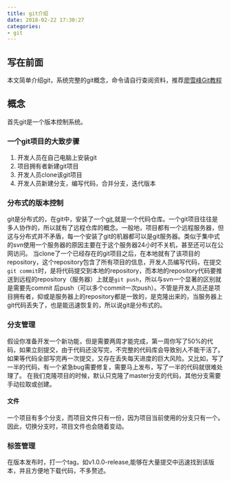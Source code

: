 ```yaml
---
title: git介绍
date: 2018-02-22 17:30:27
categories:
- git
---
```


## 写在前面
本文简单介绍git，系统完整的git概念，命令请自行查阅资料，推荐[廖雪峰Git教程](https://www.liaoxuefeng.com/wiki/0013739516305929606dd18361248578c67b8067c8c017b000/)

## 概念
<!--more-->
首先git是一个版本控制系统。

### 一个git项目的大致步骤
1. 开发人员在自己电脑上安装git
2. 项目拥有者新建git项目
3. 开发人员clone该git项目
4. 开发人员新建分支，编写代码，合并分支，迭代版本

### 分布式的版本控制
git是分布式的，在git中，安装了一个[git](https://git-scm.com/),就是一个代码仓库。一个git项目往往是多人协作的，所以就有了远程仓库的概念。一般地，项目都有一个远程服务器，但这与分布式并不矛盾，每一个安装了git的机器都可以是git服务器。类似于集中式的svn使用一个服务器的原因主要在于这个服务器24小时不关机，甚至还可以在公网访问。
当clone了一个已经存在的git项目之后，在本地就有了该项目的repository，这个repository包含了所有项目的信息，开发人员编写代码，在提交```git commit```时，是将代码提交到本地的repository，而本地的repository代码要推送到远程的repository（服务器）上就是```git push```，所以与svn一个显著的区别就是需要先commit 后push（可以多个commit一次push）。不管是开发人员还是项目拥有者，抑或是服务器上的repository都是一致的，是克隆出来的，当服务器上git代码丢失了，也是能迅速恢复的，所以说git是分布式的。

### 分支管理
假设你准备开发一个新功能，但是需要两周才能完成，第一周你写了50%的代码，如果立刻提交，由于代码还没写完，不完整的代码库会导致别人不能干活了。如果等代码全部写完再一次提交，又存在丢失每天进度的巨大风险。又比如，写了一半的代码，有一个紧急bug需要修复，需要马上发布，写了一半的代码就很难处理了。
在我们克隆项目的时候，默认只克隆了master分支的代码，其他分支需要手动拉取或创建。

#### 文件
一个项目有多个分支，而项目文件只有一份，因为项目当前使用的分支只有一个。因此，切换分支时，项目文件也会随着变动。

### 标签管理
在版本发布时，打一个tag，如v1.0.0-release,能够在大量提交中迅速找到该版本，并且方便地下载代码，不多赘述。
